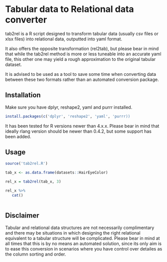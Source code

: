# Tabular data to Relational data converter

tab2rel is a R script designed to transform tabular data (usually csv files or xlsx files) into relational data, outputted into yaml format.

It also offers the opposite transformation (rel2tab), but please bear in mind that while the tab2rel method is more or less tuneable into an accurate yaml file, this other one may yield a rough approximation to the original tabular dataset.

It is advised to be used as a tool to save some time when converting data between these two formats rather than an automated conversion package.

## Installation

Make sure you have dplyr, reshape2, yaml and purrr installed.

```r
install.packages(c('dplyr', 'reshape2', 'yaml', 'purrr))
```

It has been tested for R versions newer than 4.x.x. Please bear in mind that ideally rlang version should be newer than 0.4.2, but some support has been added.

## Usage

```r
source('tab2rel.R')

tab_x <- as.data.frame(datasets::HairEyeColor)

rel_x = tab2rel(tab_x, 3)

rel_x %>%
   cat()
 
```

## Disclaimer
Tabular and relational data structures are not necessarily complimentary and there may be situations in which designing the right relational equivalent to a tabular structure will be complicated. Please bear in mind at all times that this is by no means an automated solution, since its only aim is to ease this conversion in scenarios where you have control over detailes as the column sorting and order.